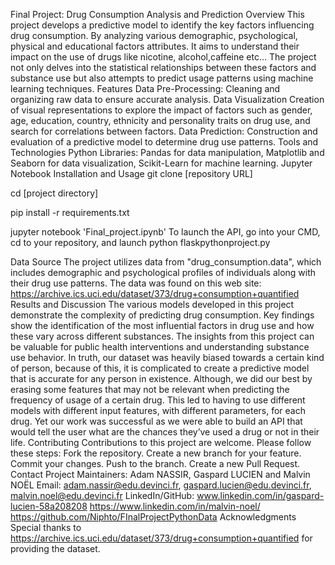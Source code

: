 Final Project: Drug Consumption Analysis and Prediction
Overview
This project develops a predictive model to identify the key factors influencing drug consumption. By analyzing various demographic, psychological, physical and educational factors attributes. It aims to understand their impact on the use of drugs like nicotine, alcohol,caffeine etc... The project not only delves into the statistical relationships between these factors and substance use but also attempts to predict usage patterns using machine learning techniques.
Features
Data Pre-Processing: Cleaning and organizing raw data to ensure accurate analysis.
Data Visualization Creation of visual representations to explore the impact of factors such as gender, age, education, country, ethnicity and personality traits on drug use, and search for correlations between factors.
Data Prediction: Construction and evaluation of a predictive model to determine drug use patterns.
Tools and Technologies
Python
Libraries: Pandas for data manipulation, Matplotlib and Seaborn for data visualization, Scikit-Learn for machine learning.
Jupyter Notebook
Installation and Usage
git clone [repository URL]

cd [project directory]

pip install -r requirements.txt

jupyter notebook 'Final_project.ipynb'
To launch the API, go into your CMD, cd to your repository, and launch python flaskpythonproject.py

Data Source
The project utilizes data from "drug_consumption.data", which includes demographic and psychological profiles of individuals along with their drug use patterns. The data was found on this web site: https://archive.ics.uci.edu/dataset/373/drug+consumption+quantified
Results and Discussion
The various models developed in this project demonstrate the complexity of predicting drug consumption. Key findings show the identification of the most influential factors in drug use and how these vary across different substances. The insights from this project can be valuable for public health interventions and understanding substance use behavior. In truth, our dataset was heavily biased towards a certain kind of person, because of this, it is complicated to create a predictive model that is accurate for any person in existence.
Although, we did our best by erasing some features that may not be relevant when predicting the frequency of usage of a certain drug. This led to having to use different models with different input features, with different parameters, for each drug. Yet our work was successful as we were able to build an API that would tell the user what are the chances they’ve used a drug or not in their life.
Contributing
Contributions to this project are welcome. Please follow these steps:
Fork the repository.
Create a new branch for your feature.
Commit your changes.
Push to the branch.
Create a new Pull Request.
Contact
Project Maintainers: Adam NASSIR, Gaspard LUCIEN and Malvin NOËL
Email: adam.nassir@edu.devinci.fr, gaspard.lucien@edu.devinci.fr, malvin.noel@edu.devinci.fr 
LinkedIn/GitHub: www.linkedin.com/in/gaspard-lucien-58a208208 https://www.linkedin.com/in/malvin-noel/ https://github.com/Niphto/FInalProjectPythonData
Acknowledgments
Special thanks to https://archive.ics.uci.edu/dataset/373/drug+consumption+quantified for providing the dataset.
